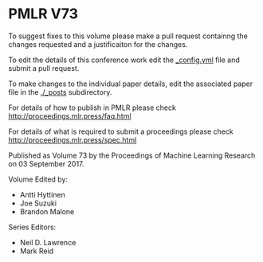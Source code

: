 # PMLR V73

To suggest fixes to this volume please make a pull request containng the changes requested and a justificaiton for the changes.

To edit the details of this conference work edit the [_config.yml](./_config.yml) file and submit a pull request.

To make changes to the individual paper details, edit the associated paper file in the [./_posts](./_posts) subdirectory.

For details of how to publish in PMLR please check http://proceedings.mlr.press/faq.html

For details of what is required to submit a proceedings please check http://proceedings.mlr.press/spec.html



Published as Volume 73 by the Proceedings of Machine Learning Research on 03 September 2017.

Volume Edited by:
  * Antti Hyttinen
  * Joe Suzuki
  * Brandon Malone

Series Editors:
  * Neil D. Lawrence
  * Mark Reid
